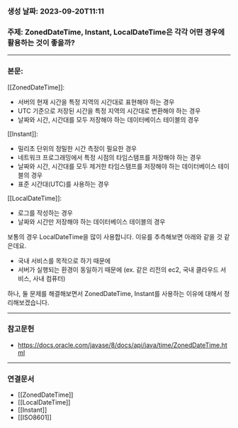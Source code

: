 ### 생성 날짜: 2023-09-20T11:11
### 주제: ZonedDateTime, Instant, LocalDateTime은 각각 어떤 경우에 활용하는 것이 좋을까?
---
### 본문:
[[ZonedDateTime]]:
- 서버의 현재 시간을 특정 지역의 시간대로 표현해야 하는 경우
- UTC 기준으로 저장된 시간을 특정 지역의 시간대로 변환해야 하는 경우
-  날짜와 시간, 시간대를 모두 저장해야 하는 데이터베이스 테이블의 경우

[[Instant]]: 
- 밀리초 단위의 정밀한 시간 측정이 필요한 경우
- 네트워크 프로그래밍에서 특정 시점의 타임스탬프를 저장해야 하는 경우
- 날짜와 시간, 시간대를 모두 제거한 타임스탬프를 저장해야 하는 데이터베이스 테이블의 경우
- 표준 시간대(UTC)를 사용하는 경우

[[LocalDateTime]]:
- 로그를 작성하는 경우
- 날짜와 시간만 저장해야 하는 데이터베이스 테이블의 경우

보통의 경우 LocalDateTime을 많이 사용합니다. 이유를 추측해보면 아래와 같을 것 같은데요.
- 국내 서비스를 목적으로 하기 때문에
- 서버가 실행되는 환경이 동일하기 때문에 (ex. 같은 리전의 ec2, 국내 클라우드 서비스, 사내 컴퓨터)

하나, 둘 문제를 해결해보면서 ZonedDateTime, Instant를 사용하는 이유에 대해서 정리해보겠습니다.

---
### 참고문헌
- https://docs.oracle.com/javase/8/docs/api/java/time/ZonedDateTime.html
---
### 연결문서
- [[ZonedDateTime]]
- [[LocalDateTime]]
- [[Instant]]
- [[ISO8601]]
